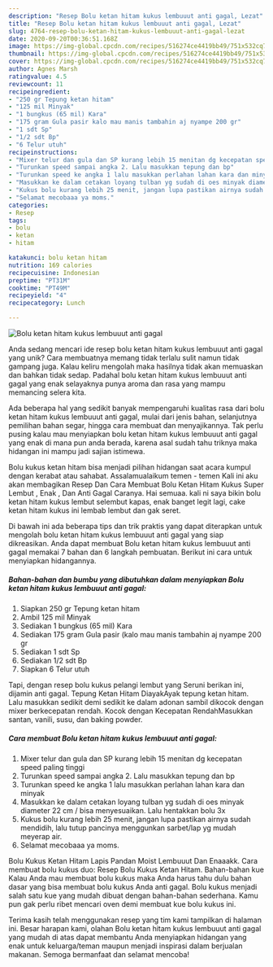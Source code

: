 ```yaml
---
description: "Resep Bolu ketan hitam kukus lembuuut anti gagal, Lezat"
title: "Resep Bolu ketan hitam kukus lembuuut anti gagal, Lezat"
slug: 4764-resep-bolu-ketan-hitam-kukus-lembuuut-anti-gagal-lezat
date: 2020-09-20T00:36:51.168Z
image: https://img-global.cpcdn.com/recipes/516274ce4419bb49/751x532cq70/bolu-ketan-hitam-kukus-lembuuut-anti-gagal-foto-resep-utama.jpg
thumbnail: https://img-global.cpcdn.com/recipes/516274ce4419bb49/751x532cq70/bolu-ketan-hitam-kukus-lembuuut-anti-gagal-foto-resep-utama.jpg
cover: https://img-global.cpcdn.com/recipes/516274ce4419bb49/751x532cq70/bolu-ketan-hitam-kukus-lembuuut-anti-gagal-foto-resep-utama.jpg
author: Agnes Marsh
ratingvalue: 4.5
reviewcount: 11
recipeingredient:
- "250 gr Tepung ketan hitam"
- "125 mil Minyak"
- "1 bungkus (65 mil) Kara"
- "175 gram Gula pasir kalo mau manis tambahin aj nyampe 200 gr"
- "1 sdt Sp"
- "1/2 sdt Bp"
- "6 Telur utuh"
recipeinstructions:
- "Mixer telur dan gula dan SP kurang lebih 15 menitan dg kecepatan speed paling tinggi"
- "Turunkan speed sampai angka 2. Lalu masukkan tepung dan bp"
- "Turunkan speed ke angka 1 lalu masukkan perlahan lahan kara dan minyak"
- "Masukkan ke dalam cetakan loyang tulban yg sudah di oes minyak diameter 22 cm / bisa menyesuaikan. Lalu hentakkan bolu 3x"
- "Kukus bolu kurang lebih 25 menit, jangan lupa pastikan airnya sudah mendidih, lalu tutup pancinya menggunkan sarbet/lap yg mudah meyerap air."
- "Selamat mecobaaa ya moms."
categories:
- Resep
tags:
- bolu
- ketan
- hitam

katakunci: bolu ketan hitam 
nutrition: 169 calories
recipecuisine: Indonesian
preptime: "PT31M"
cooktime: "PT49M"
recipeyield: "4"
recipecategory: Lunch

---
```



![Bolu ketan hitam kukus lembuuut anti gagal](https://img-global.cpcdn.com/recipes/516274ce4419bb49/751x532cq70/bolu-ketan-hitam-kukus-lembuuut-anti-gagal-foto-resep-utama.jpg)

Anda sedang mencari ide resep bolu ketan hitam kukus lembuuut anti gagal yang unik? Cara membuatnya memang tidak terlalu sulit namun tidak gampang juga. Kalau keliru mengolah maka hasilnya tidak akan memuaskan dan bahkan tidak sedap. Padahal bolu ketan hitam kukus lembuuut anti gagal yang enak selayaknya punya aroma dan rasa yang mampu memancing selera kita.

Ada beberapa hal yang sedikit banyak mempengaruhi kualitas rasa dari bolu ketan hitam kukus lembuuut anti gagal, mulai dari jenis bahan, selanjutnya pemilihan bahan segar, hingga cara membuat dan menyajikannya. Tak perlu pusing kalau mau menyiapkan bolu ketan hitam kukus lembuuut anti gagal yang enak di mana pun anda berada, karena asal sudah tahu triknya maka hidangan ini mampu jadi sajian istimewa.

Bolu kukus ketan hitam bisa menjadi pilihan hidangan saat acara kumpul dengan kerabat atau sahabat. Assalamualaikum temen - temen Kali ini aku akan membagikan Resep Dan Cara Membuat Bolu Ketan Hitam Kukus Super Lembut , Enak , Dan Anti Gagal Caranya. Hai semuaa. kali ni saya bikin bolu ketan hitam kukus lembut selembut kapas, enak banget legit lagi, cake ketan hitam kukus ini lembab lembut dan gak seret.


Di bawah ini ada beberapa tips dan trik praktis yang dapat diterapkan untuk mengolah bolu ketan hitam kukus lembuuut anti gagal yang siap dikreasikan. Anda dapat membuat Bolu ketan hitam kukus lembuuut anti gagal memakai 7 bahan dan 6 langkah pembuatan. Berikut ini cara untuk menyiapkan hidangannya.

<!--inarticleads1-->

##### Bahan-bahan dan bumbu yang dibutuhkan dalam menyiapkan Bolu ketan hitam kukus lembuuut anti gagal:

1. Siapkan 250 gr Tepung ketan hitam
1. Ambil 125 mil Minyak
1. Sediakan 1 bungkus (65 mil) Kara
1. Sediakan 175 gram Gula pasir (kalo mau manis tambahin aj nyampe 200 gr
1. Sediakan 1 sdt Sp
1. Sediakan 1/2 sdt Bp
1. Siapkan 6 Telur utuh


Tapi, dengan resep bolu kukus pelangi lembut yang Seruni berikan ini, dijamin anti gagal. Tepung Ketan Hitam DiayakAyak tepung ketan hitam. Lalu masukkan sedikit demi sedikit ke dalam adonan sambil dikocok dengan mixer berkecepatan rendah. Kocok dengan Kecepatan RendahMasukkan santan, vanili, susu, dan baking powder. 

<!--inarticleads2-->

##### Cara membuat Bolu ketan hitam kukus lembuuut anti gagal:

1. Mixer telur dan gula dan SP kurang lebih 15 menitan dg kecepatan speed paling tinggi
1. Turunkan speed sampai angka 2. Lalu masukkan tepung dan bp
1. Turunkan speed ke angka 1 lalu masukkan perlahan lahan kara dan minyak
1. Masukkan ke dalam cetakan loyang tulban yg sudah di oes minyak diameter 22 cm / bisa menyesuaikan. Lalu hentakkan bolu 3x
1. Kukus bolu kurang lebih 25 menit, jangan lupa pastikan airnya sudah mendidih, lalu tutup pancinya menggunkan sarbet/lap yg mudah meyerap air.
1. Selamat mecobaaa ya moms.


Bolu Kukus Ketan Hitam Lapis Pandan Moist Lembuuut Dan Enaaakk. Cara membuat bolu kukus duo: Resep Bolu Kukus Ketan Hitam. Bahan-bahan kue Kalau Anda mau membuat bolu kukus maka Anda harus tahu dulu bahan dasar yang bisa membuat bolu kukus Anda anti gagal. Bolu kukus menjadi salah satu kue yang mudah dibuat dengan bahan-bahan sederhana. Kamu pun gak perlu ribet mencari oven demi membuat kue bolu kukus ini. 

Terima kasih telah menggunakan resep yang tim kami tampilkan di halaman ini. Besar harapan kami, olahan Bolu ketan hitam kukus lembuuut anti gagal yang mudah di atas dapat membantu Anda menyiapkan hidangan yang enak untuk keluarga/teman maupun menjadi inspirasi dalam berjualan makanan. Semoga bermanfaat dan selamat mencoba!
